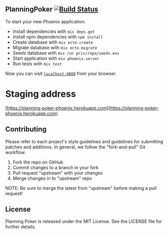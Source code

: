 ## PlanningPoker [![Build Status](https://magnum.travis-ci.com/elpassion/planning-poker.svg?token=DHNzT34HA5pjb6G8drEd&branch=master)](https://magnum.travis-ci.com/elpassion/planning-poker)

To start your new Phoenix application:

 - Install dependencies with `mix deps.get`
 - Install npm dependencies with `npm install`
 - Create database with `mix ecto.create`
 - Migrate database with `mix ecto.migrate`
 - Seeds database with `mix run priv/repo/seeds.exs`
 - Start application with `mix phoenix.server`
 - Run tests with `mix test`

Now you can visit [`localhost:4000`](http://localhost:4000) from your browser.

# Staging address
[https://planning-poker-phoenix.herokuapp.com](https://planning-poker-phoenix.herokuapp.com)

## Contributing

Please refer to each project's style guidelines and guidelines for submitting patches and additions. In general, we follow the "fork-and-pull" Git workflow.

 1. Fork the repo on GitHub
 2. Commit changes to a branch in your fork
 3. Pull request "upstream" with your changes
 4. Merge changes in to "upstream" repo

NOTE: Be sure to merge the latest from "upstream" before making a pull request!

## License

Planning Poker is released under the MIT License. See the LICENSE file for further details.
